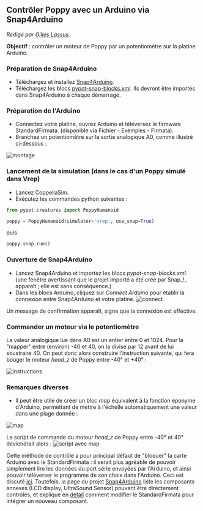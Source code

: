 ## Contrôler Poppy avec un Arduino via Snap4Arduino

*Rédigé par [Gilles Lassus](https://forum.poppy-project.org/users/gilles_lassus).*

**Objectif** : contrôler un moteur de Poppy par un potentiomètre sur la platine Arduino.

### Préparation de Snap4Arduino

* Téléchargez et installez [Snap4Arduino](http://s4a.cat/snap/).
* Téléchargez les blocs [pypot-snap-blocks.xml](https://raw.githubusercontent.com/poppy-project/pypot/master/pypot/server/snap_projects/pypot-snap-blocks.xml). Ils devront être importés dans Snap4Arduino à chaque démarrage.

### Préparation de l'Arduino

* Connectez votre platine, ouvrez Arduino et téléversez le firmware StandardFirmata. (disponible via Fichier - Exemples - Firmata).
* Branchez un potentiomètre sur la sortie analogique A0, comme illustré ci-dessous :

![montage](../img/activity/snap4arduino/montage.jpg)

### Lancement de la simulation (dans le cas d'un Poppy simulé dans Vrep)

* Lancez CoppeliaSim.
* Exécutez les commandes python suivantes :

```python
from pypot.creatures import PoppyHumanoid

poppy = PoppyHumanoid(simulator='vrep', use_snap=True)
```

puis

```python
poppy.snap.run()
```

### Ouverture de Snap4Arduino

* Lancez Snap4Arduino et importez les blocs *pypot-snap-blocks.xml*. (une fenêtre avertissant que le projet importé a été créé par Snap_!_ apparaît ; elle est sans conséquence.)
* Dans les blocs Arduino, cliquez sur *Connect Arduino* pour établir la connexion entre Snap4Arduino et votre platine. ![connect](../img/activity/snap4arduino/connect.png)

Un message de confirmation apparaît, signe que la connexion est effective.

### Commander un moteur via le potentiomètre

La valeur analogique lue dans A0 est un entier entre 0 et 1024. Pour la "mapper" entre (environ) -40 et 40, on la divise par 12 avant de lui soustraire 40. On peut donc alors construire l'instruction suivante, qui fera bouger le moteur *head_z* de Poppy entre -40° et +40° :

![instructions](../img/activity/snap4arduino/instructions.png)

### Remarques diverses

* Il peut être utile de créer un bloc *map* équivalent à la fonction éponyme d'Arduino, permettant de mettre à l'échelle automatiquement une valeur dans une plage donnée :

![map](../img/activity/snap4arduino/map.png)

Le script de commande du moteur *head_z* de Poppy entre -40° et 40° deviendrait alors : ![script avec map](../img/activity/snap4arduino/instructions_avec_map.png)

Cette méthode de contrôle a pour principal défaut de "bloquer" la carte Arduino avec le StandardFirmata : il serait plus agréable de pouvoir simplement lire les données du port série envoyées par l'Arduino, et ainsi pouvoir téléverser le programme de son choix dans l'Arduino. Ceci est discuté [ici](https://forum.poppy-project.org/t/snap-et-arduino/1892/2). Toutefois, la page du projet [Snap4Arduino](http://s4a.cat/snap/) liste les composants annexes (LCD display, UltraSound Sensor) pouvant être directement contrôlés, et explique en [détail](http://blog.s4a.cat/2015/03/13/Extending-Firmata-for-Snap4Arduino.html) comment modifier le StandardFirmata pour intégrer un nouveau composant.